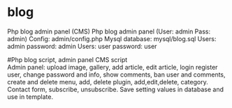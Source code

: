 # blog
Php blog admin panel (CMS)
Php blog admin panel (User: admin Pass: admin)
Config: admin/config.php
Mysql database: mysql/blog.sql
Users: admin password: admin
Users: user password: user

#Php blog script, admin panel CMS script  
Admin panel: upload image, gallery, add article, edit article, login register user, change password and info, show comments, ban user and comments, create and delete menu, add, delete plugin, add,edit,delete, category.
Contact form, subscribe, unsubscribe. Save setting values in database and use in template. 
